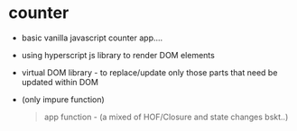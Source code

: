 # counter

- basic vanilla javascript counter app....

- using hyperscript js library to render DOM elements

- virtual DOM library - to replace/update only those parts that need be updated within DOM

- (only impure function)
  > app function - (a mixed of HOF/Closure and state changes bskt..)
